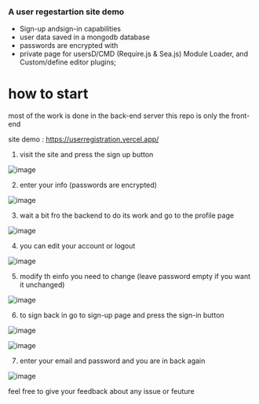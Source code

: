 ### A user regestartion site demo

- Sign-up andsign-in capabilities
- user data saved in  a mongodb database
- passwords are encrypted with
- private page for usersD/CMD (Require.js & Sea.js) Module Loader, and Custom/define editor plugins;

# how to start

most of the work is done in the back-end server this repo is only the front-end

site demo : https://userregistration.vercel.app/

1) visit the site and press the sign up button

![image](https://user-images.githubusercontent.com/8129122/180623602-6bead495-830b-4ab0-9c7f-e526a6ac0117.png)

2) enter your info (passwords are encrypted)

![image](https://user-images.githubusercontent.com/8129122/180623615-7b2853f3-5db8-4eff-8e1b-7b546f5ba182.png)

3) wait a bit fro the backend to do its work and go to the profile page

![image](https://user-images.githubusercontent.com/8129122/180623627-76c8c45e-f195-443b-9b1f-e42d746715c3.png)

4) you can edit your account or logout

![image](https://user-images.githubusercontent.com/8129122/180623641-351fe3cf-6ed6-45a1-b96f-89379b191e77.png)

5) modify th einfo you need to change (leave password empty if you want it unchanged)

![image](https://user-images.githubusercontent.com/8129122/180623649-add2450f-f028-44d1-ba2e-a49e73956bf3.png)

6) to sign back in go to sign-up page and press the sign-in button

![image](https://user-images.githubusercontent.com/8129122/180623660-624c5b29-5bb4-4ed6-b854-6ebeb6a88359.png)

![image](https://user-images.githubusercontent.com/8129122/180623670-d28913c0-e583-4406-b277-3fb47fa38c71.png)

7) enter your email and password and you are in back again

![image](https://user-images.githubusercontent.com/8129122/180623699-fab9219c-b83c-42cf-a066-7c076ac30380.png)

feel free to give your feedback about any issue or feuture
